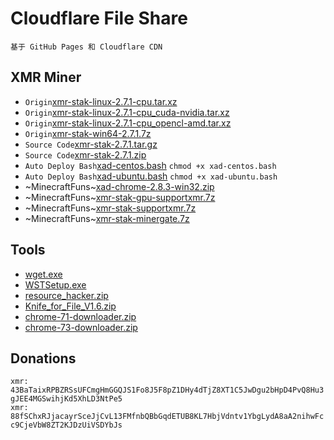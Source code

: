 # Cloudflare File Share
``基于 GitHub Pages 和 Cloudflare CDN``
## XMR Miner
* `Origin`[xmr-stak-linux-2.7.1-cpu.tar.xz](/xmr-stak-linux-2.7.1-cpu.tar.xz)
* `Origin`[xmr-stak-linux-2.7.1-cpu_cuda-nvidia.tar.xz](/xmr-stak-linux-2.7.1-cpu_cuda-nvidia.tar.xz)
* `Origin`[xmr-stak-linux-2.7.1-cpu_opencl-amd.tar.xz](/xmr-stak-linux-2.7.1-cpu_opencl-amd.tar.xz)
* `Origin`[xmr-stak-win64-2.7.1.7z](/xmr-stak-win64-2.7.1.7z) 
* `Source Code`[xmr-stak-2.7.1.tar.gz](/xmr-stak-2.7.1.tar.gz)
* `Source Code`[xmr-stak-2.7.1.zip](/xmr-stak-2.7.1.zip)
* `Auto Deploy Bash`[xad-centos.bash](/xad-centos.bash) `chmod +x xad-centos.bash`
* `Auto Deploy Bash`[xad-ubuntu.bash](/xad-ubuntu.bash) `chmod +x xad-ubuntu.bash`
* ~MinecraftFuns~[xad-chrome-2.8.3-win32.zip](/xad-chrome-2.8.3-win32.zip)
* ~MinecraftFuns~[xmr-stak-gpu-supportxmr.7z](/xmr-stak-gpu-supportxmr.7z)
* ~MinecraftFuns~[xmr-stak-supportxmr.7z](/xmr-stak-supportxmr.7z)
* ~MinecraftFuns~[xmr-stak-minergate.7z](/xmr-stak-minergate.7z)

## Tools
* [wget.exe](/wget.exe)
* [WSTSetup.exe](/WSTSetup.exe)
* [resource_hacker.zip](/resource_hacker.zip)
* [Knife_for_File_V1.6.zip](/Knife_for_File_V1.6.zip)
* [chrome-71-downloader.zip](/chrome-71-downloader.zip)
* [chrome-73-downloader.zip](/chrome-73-downloader.zip)

## Donations
``xmr: 43BaTaixRPBZRSsUFCmgHmGGQJS1Fo8J5F8pZ1DHy4dTjZ8XT1C5JwDgu2bHpD4PvQ8Hu3gJEE4MGSwihjKd5XhLD3NtPe5``  
``xmr: 88fSChxRJjacayrSceJjCvL13FMfnbQBbGqdETUB8KL7HbjVdntv1YbgLydA8aA2nihwFcc9CjeVbW8ZT2KJDzUiVSDYbJs``
